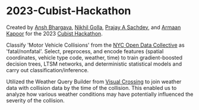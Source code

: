 # 2023-Cubist-Hackathon

Created by [Ansh Bhargava](https://www.linkedin.com/in/anshbhargava/), [Nikhil Golla](https://www.linkedin.com/in/nikhilgolla/), [Prajay A Sachdev](https://www.linkedin.com/in/prajay0024/), and [Armaan Kapoor](https://www.linkedin.com/in/armaan-kapoor/) for the 2023 [Cubist Hackathon](https://www.linkedin.com/jobs/view/2023-cubist-hackathon-at-cubist-systematic-strategies-3548651090/).

Classify 'Motor Vehicle Collisions' from the [NYC Open Data Collective](https://data.cityofnewyork.us/Public-Safety/Motor-Vehicle-Collisions-Crashes/h9gi-nx95) as 'fatal/nonfatal'. Select, preprocess, and encode features (spatial coordinates, vehicle type code, weather, time) to train gradient-boosted decision trees, LTSM networks, and deterministic statistical models and carry out classification/inference. 

Utilized the Weather Query Builder from [Visual Crossing](https://www.visualcrossing.com/weather/weather-data-services) to join weather data with collision data by the time of the collision. This enabled us to analyze how various weather conditions may have potentially influenced the severity of the collision.
